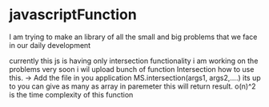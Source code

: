 # javascriptFunction
I am trying to make an library of all the small and big problems that we face in our daily development 

currently this js is having only intersection functionality i am working on the problems very soon i wil upload bunch of function
Intersection
how to use this.
-> Add the file in you application 
MS.intersection(args1, args2,....)
its up to you can give as many as array in paremeter this will return result. 
o(n)^2 is the time complexity of this function


